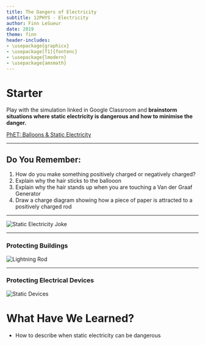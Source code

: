 ```yaml
---
title: The Dangers of Electricity
subtitle: 12PHYS - Electricity
author: Finn LeSueur
date: 2019
theme: finn
header-includes:
- \usepackage{graphicx}
- \usepackage[T1]{fontenc}
- \usepackage{lmodern}
- \usepackage{amsmath}
---
```


# Starter

Play with the simulation linked in Google Classroom and __brainstorm situations where static electricity is dangerous and how to minimise the danger.__

[PhET: Balloons & Static Electricity](https://phet.colorado.edu/en/simulation/balloons-and-static-electricity)

---

## Do You Remember:

1. How do you make something positively charged or negatively charged?
2. Explain why the hair sticks to the ballooon
3. Explain why the hair stands up when you are touching a Van der Graaf Generator
4. Draw a charge diagram showing how a piece of paper is attracted to a positively charged rod

---

![Static Electricity Joke](assets/6-static-shock.png)

---

### Protecting Buildings

![Lightning Rod](assets/6-lightning-rod.jpg)

---

### Protecting Electrical Devices

![Static Devices](assets/6-static-devices.jpg)

# What Have We Learned?

- How to describe when static electricity can be dangerous